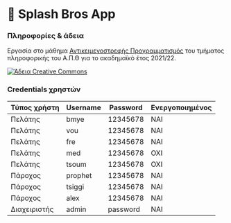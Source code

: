 # :rocket: Splash Bros App 
 
### Πληροφορίες & άδεια
Εργασία στο μάθημα [Αντικειμενοστρεφής Προγραμματισμός](https://elearning.auth.gr/course/view.php?id=6551) του τμήματος πληροφορικής του Α.Π.Θ για το ακαδημαϊκό έτος 2021/22. <br />

<a rel="license" href="http://creativecommons.org/licenses/by-nc-nd/4.0/"><img alt="Άδεια Creative Commons" style="border-width:0" src="https://i.creativecommons.org/l/by-nc-nd/4.0/88x31.png" /></a><br />

### Credentials χρηστών

| Τύπος χρήστη  | Username      | Password     | Ενεργοποιημένος |
| ------------- | ------------- | -------------| ----------------|
| Πελάτης       | bmye          | 12345678     | ΝΑΙ             |
| Πελάτης       | vou           | 12345678     | ΝΑΙ             |
| Πελάτης       | fre           | 12345678     | ΝΑΙ             |
| Πελάτης       | med           | 12345678     | ΟΧΙ             |
| Πελάτης       | tsoum         | 12345678     | ΟΧΙ             |
| Πάροχος       | prophet       | 12345678     | ΝΑΙ             |
| Πάροχος       | tsiggi        | 12345678     | ΝΑΙ             |
| Πάροχος       | alex          | 12345678     | ΝΑΙ             |
| Διαχειριστής  | admin         | password     | ΝΑΙ             |
